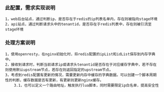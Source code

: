 ### 此配置，需求实现说明

    1，web后台站点，通过判断ip，是否存在于redis的ip列表名单内，存在则被指向stage环境
    2，api站点，通过判断请求头中的tenantid，是否存在于redis列表中，存在则被引流至stage环境

### 处理方案说明
    1，使用openresty，在nginx初始化时，将redis配置的ipList和idList保存到内存字典中。
    2，接收到请求时，判断当前请求ip或请求头tenantid是否存在于对应缓存字典中，若不存在则使用默认upstream节点，若存在则返回指定的upstream节点。
    3，考虑到redis配置有更新的情况，需要更新内存中缓存的字典数据。可以创建一个脚本周期性的判断，缓存数据是否有更新，有更新则更新nginx缓存。
        3.1，也可以定义一个路由地址，触发执行lua脚本，同时需要限定ip白名单，提高安全性